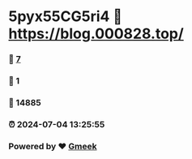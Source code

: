 # 5pyx55CG5ri4 :link: https://blog.000828.top/ 
### :page_facing_up: [7](https://blog.000828.top//tag.html) 
### :speech_balloon: 1 
### :hibiscus: 14885 
### :alarm_clock: 2024-07-04 13:25:55 
### Powered by :heart: [Gmeek](https://github.com/Meekdai/Gmeek)

